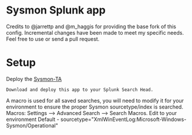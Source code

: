# Sysmon Splunk app

Credits to @jarrettp and @m_haggis for providing the base fork of this config. Incremental changes have been made to meet my specific needs. Feel free to use or send a pull request.


# Setup

Deploy the [Sysmon-TA](https://splunkbase.splunk.com/app/1914/)
~~~~
Download and deploy this app to your Splunk Search Head.
~~~~
A macro is used for all saved searches, you will need to modify it for your environment to ensure the proper Sysmon sourcetype/index is searched.
Macros: Settings --> Advanced Search --> Search Macros. Edit to your environment
Default - sourcetype="XmlWinEventLog:Microsoft-Windows-Sysmon/Operational"
